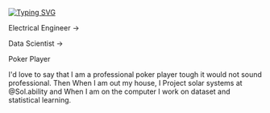 
[![Typing SVG](https://readme-typing-svg.herokuapp.com?color=%2318AC25&lines=Welcome+to+my+profile!;I+m+Thyago+Carvalho;Machine+Learning+Enthusiast;Member+of+Kaggle+community)](https://git.io/typing-svg)



Electrical Engineer ->

Data Scientist ->

Poker Player

I'd love to say that I am a professional poker player tough it would not sound professional.
Then When I am out my house, I Project solar systems at @Sol.ability and When I am on the computer I work on dataset and statistical learning.
